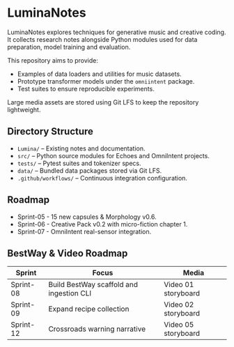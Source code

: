 # LuminaNotes

LuminaNotes explores techniques for generative music and creative coding. It collects research notes alongside Python modules used for data preparation, model training and evaluation.

This repository aims to provide:

- Examples of data loaders and utilities for music datasets.
- Prototype transformer models under the `omniintent` package.
- Test suites to ensure reproducible experiments.

Large media assets are stored using Git LFS to keep the repository lightweight.

## Directory Structure

- `Lumina/` – Existing notes and documentation.
- `src/` – Python source modules for Echoes and OmniIntent projects.
- `tests/` – Pytest suites and tokenizer specs.
- `data/` – Bundled data packages stored via Git LFS.
- `.github/workflows/` – Continuous integration configuration.

## Roadmap
- Sprint-05 - 15 new capsules & Morphology v0.6.
- Sprint-06 - Creative Pack v0.2 with micro-fiction chapter 1.
- Sprint-07 - OmniIntent real-sensor integration.

## BestWay & Video Roadmap

| Sprint | Focus | Media |
|--------|-------|-------|
| Sprint-08 | Build BestWay scaffold and ingestion CLI | Video 01 storyboard |
| Sprint-09 | Expand recipe collection | Video 02 storyboard |
| Sprint-12 | Crossroads warning narrative | Video 05 storyboard |
